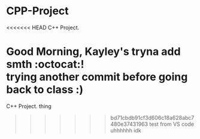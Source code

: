 # CPP-Project  
<<<<<<< HEAD
C++ Project.  

Good Morning, Kayley's tryna add smth :octocat:!  
trying another commit before going back to class :)  
=======  
C++ Project.
thing  
>>>>>>> bd71cbdb91cf3d606c18a628abc7480e37431963
test from VS code
uhhhhhh
idk